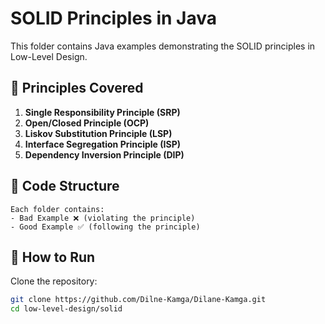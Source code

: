# SOLID Principles in Java
This folder contains Java examples demonstrating the SOLID principles in Low-Level Design.

## 📖 Principles Covered
1. **Single Responsibility Principle (SRP)**
2. **Open/Closed Principle (OCP)**
3. **Liskov Substitution Principle (LSP)**
4. **Interface Segregation Principle (ISP)**
5. **Dependency Inversion Principle (DIP)**

## 📂 Code Structure
```
Each folder contains:
- Bad Example ❌ (violating the principle)
- Good Example ✅ (following the principle)
```

## 🚀 How to Run
Clone the repository:
```bash
git clone https://github.com/Dilne-Kamga/Dilane-Kamga.git
cd low-level-design/solid
